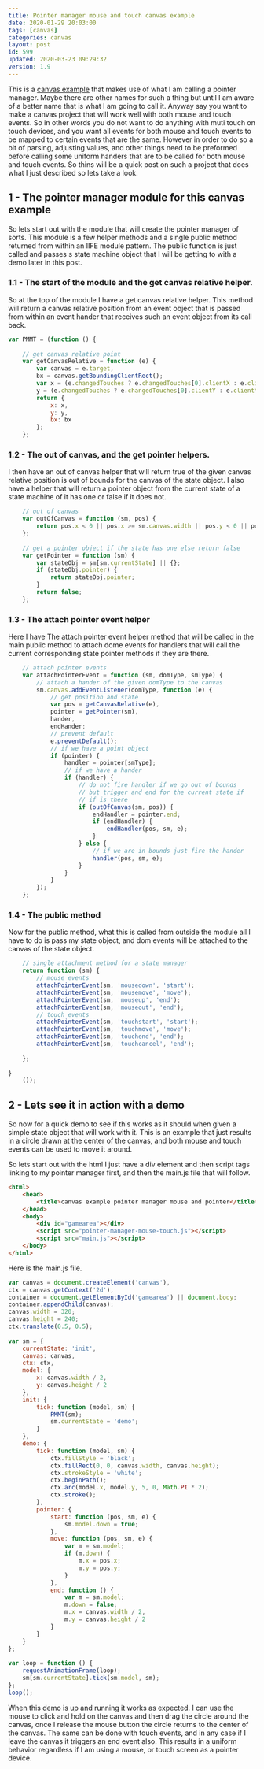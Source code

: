 ```yaml
---
title: Pointer manager mouse and touch canvas example
date: 2020-01-29 20:03:00
tags: [canvas]
categories: canvas
layout: post
id: 599
updated: 2020-03-23 09:29:32
version: 1.9
---
```


This is a [canvas example](/2020/03/23/canvas-example/) that makes use of what I am calling a pointer manager. Maybe there are other names for such a thing but until I am aware of a better name that is what I am going to call it. Anyway say you want to make a canvas project that will work well with both mouse and touch events. So in other words you do not want to do anything with muti touch on touch devices, and you want all events for both mouse and touch events to be mapped to certain events that are the same. However in order to do so a bit of parsing, adjusting values, and other things need to be preformed before calling some uniform handers that are to be called for both mouse and touch events.
So thins will be a quick post on such a project that does what I just described so lets take a look.

<!-- more -->

## 1 - The pointer manager module for this canvas example

So lets start out with the module that will create the pointer manager of sorts. This module is a few helper methods and a single public method returned from within an IIFE module pattern. The public function is just called and passes s state machine object that I will be getting to with a demo later in this post.

### 1.1 - The start of the module and the get canvas relative helper.

So at the top of the module I have a get canvas relative helper. This method will return a canvas relative position from an event object that is passed from within an event hander that receives such an event object from its call back.

```js
var PMMT = (function () {
 
    // get canvas relative point
    var getCanvasRelative = function (e) {
        var canvas = e.target,
        bx = canvas.getBoundingClientRect();
        var x = (e.changedTouches ? e.changedTouches[0].clientX : e.clientX) - bx.left,
        y = (e.changedTouches ? e.changedTouches[0].clientY : e.clientY) - bx.top;
        return {
            x: x,
            y: y,
            bx: bx
        };
    };
```

### 1.2 - The out of canvas, and the get pointer helpers.

I then have an out of canvas helper that will return true of the given canvas relative position is out of bounds for the canvas of the state object. I also have a helper that will return a pointer object from the current state of a state machine of it has one or false if it does not.

```js
    // out of canvas
    var outOfCanvas = function (sm, pos) {
        return pos.x < 0 || pos.x >= sm.canvas.width || pos.y < 0 || pos.y >= sm.canvas.height;
    };
 
    // get a pointer object if the state has one else return false
    var getPointer = function (sm) {
        var stateObj = sm[sm.currentState] || {};
        if (stateObj.pointer) {
            return stateObj.pointer;
        }
        return false;
    };
```

### 1.3 - The attach pointer event helper

Here I have The attach pointer event helper method that will be called in the main public method to attach dome events for handlers that will call the current corresponding state pointer methods if they are there.

```js
    // attach pointer events
    var attachPointerEvent = function (sm, domType, smType) {
        // attach a hander of the given domType to the canvas
        sm.canvas.addEventListener(domType, function (e) {
            // get position and state
            var pos = getCanvasRelative(e),
            pointer = getPointer(sm),
            hander,
            endHander;
            // prevent default
            e.preventDefault();
            // if we have a point object
            if (pointer) {
                handler = pointer[smType];
                // if we have a hander
                if (handler) {
                    // do not fire handler if we go out of bounds
                    // but trigger and end for the current state if
                    // if is there
                    if (outOfCanvas(sm, pos)) {
                        endHandler = pointer.end;
                        if (endHandler) {
                            endHandler(pos, sm, e);
                        }
                    } else {
                        // if we are in bounds just fire the hander
                        handler(pos, sm, e);
                    }
                }
            }
        });
    };
```

### 1.4 - The public method

Now for the public method, what this is called from outside the module all I have to do is pass my state object, and dom events will be attached to the canvas of the state object.

```js
    // single attachment method for a state manager
    return function (sm) {
        // mouse events
        attachPointerEvent(sm, 'mousedown', 'start');
        attachPointerEvent(sm, 'mousemove', 'move');
        attachPointerEvent(sm, 'mouseup', 'end');
        attachPointerEvent(sm, 'mouseout', 'end');
        // touch events
        attachPointerEvent(sm, 'touchstart', 'start');
        attachPointerEvent(sm, 'touchmove', 'move');
        attachPointerEvent(sm, 'touchend', 'end');
        attachPointerEvent(sm, 'touchcancel', 'end');
 
    };
 
}
    ());
```

## 2 - Lets see it in action with a demo

So now for a quick demo to see if this works as it should when given a simple state object that will work with it. This is an example that just results in a circle drawn at the center of the canvas, and both mouse and touch events can be used to move it around. 

So lets start out with the html I just have a div element and then script tags linking to my pointer manager first, and then the main.js file that will follow.

```html
<html>
    <head>
        <title>canvas example pointer manager mouse and pointer</title>
    </head>
    <body>
        <div id="gamearea"></div>
        <script src="pointer-manager-mouse-touch.js"></script>
        <script src="main.js"></script>
    </body>
</html>
```

Here is the main.js file.

```js
var canvas = document.createElement('canvas'),
ctx = canvas.getContext('2d'),
container = document.getElementById('gamearea') || document.body;
container.appendChild(canvas);
canvas.width = 320;
canvas.height = 240;
ctx.translate(0.5, 0.5);
 
var sm = {
    currentState: 'init',
    canvas: canvas,
    ctx: ctx,
    model: {
        x: canvas.width / 2,
        y: canvas.height / 2
    },
    init: {
        tick: function (model, sm) {
            PMMT(sm);
            sm.currentState = 'demo';
        }
    },
    demo: {
        tick: function (model, sm) {
            ctx.fillStyle = 'black';
            ctx.fillRect(0, 0, canvas.width, canvas.height);
            ctx.strokeStyle = 'white';
            ctx.beginPath();
            ctx.arc(model.x, model.y, 5, 0, Math.PI * 2);
            ctx.stroke();
        },
        pointer: {
            start: function (pos, sm, e) {
                sm.model.down = true;
            },
            move: function (pos, sm, e) {
                var m = sm.model;
                if (m.down) {
                    m.x = pos.x;
                    m.y = pos.y;
                }
            },
            end: function () {
                var m = sm.model;
                m.down = false;
                m.x = canvas.width / 2,
                m.y = canvas.height / 2
            }
        }
    }
};
 
var loop = function () {
    requestAnimationFrame(loop);
    sm[sm.currentState].tick(sm.model, sm);
};
loop();
```

When this demo is up and running it works as expected. I can use the mouse to click and hold on the canvas and then drag the circle around the canvas, once I release the mouse button the circle returns to the center of the canvas. The same can be done with touch events, and in any case if I leave the canvas it triggers an end event also. This results in a uniform behavior regardless if I am using a mouse, or touch screen as a pointer device.